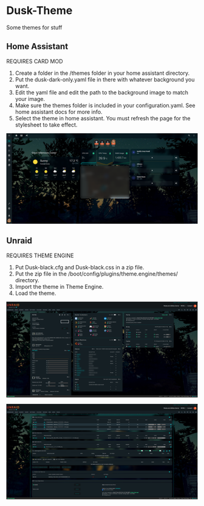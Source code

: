 # Dusk-Theme
Some themes for stuff

## Home Assistant
REQUIRES CARD MOD

1. Create a folder in the /themes folder in your home assistant directory.
2. Put the dusk-dark-only.yaml file in there with whatever background you want.
3. Edit the yaml file and edit the path to the background image to match your image.
4. Make sure the themes folder is included in your configuration.yaml. See home assistant docs for more info. 
5. Select the theme in home assistant. You must refresh the page for the stylesheet to take effect. 

![Screenshot](/Home-Assistant/screenshot.png)

## Unraid
REQUIRES THEME ENGINE

1. Put Dusk-black.cfg and Dusk-black.css in a zip file.
2. Put the zip file in the /boot/config/plugins/theme.engine/themes/ directory.
3. Import the theme in Theme Engine.
4. Load the theme.

![Screenshot](/Unraid/screenshot1.png)

![Screenshot](/Unraid/screenshot2.png)